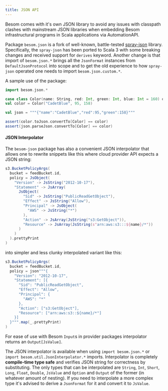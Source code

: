 ```yaml
---
title: JSON API
---
```


Besom comes with it's own JSON library to avoid any issues with classpath clashes with mainstream JSON libraries when embedding
Besom infrastructural programs in Scala applications via AutomationAPI. 

Package `besom.json` is a fork of well-known, battle-tested 
[spray-json](https://github.com/spray/spray-json) library. Specifically, the `spray-json` has been ported to Scala 3 with some 
breaking changes and received support for `derives` keyword. Another change is that import of `besom.json.*` brings all the 
`JsonFormat` instances from `DefaultJsonProtocol` into scope and to get the old experience to how `spray-json` operated one needs 
to import `besom.json.custom.*`. 

A sample use of the package:
```scala
import besom.json.*

case class Color(name: String, red: Int, green: Int, blue: Int = 160) derives JsonFormat
val color = Color("CadetBlue", 95, 158)

val json = """{"name":"CadetBlue","red":95,"green":158}"""

assert(color.toJson.convertTo[Color] == color)
assert(json.parseJson.convertTo[Color] == color)
```

#### JSON Interpolator

The `besom-json` package has also a convenient JSON interpolator that allows one to rewrite snippets like this
where cloud provider API expects a JSON string:

```scala
s3.BucketPolicyArgs(
  bucket = feedBucket.id,
  policy = JsObject(
    "Version" -> JsString("2012-10-17"),
    "Statement" -> JsArray(
      JsObject(
        "Sid" -> JsString("PublicReadGetObject"),
        "Effect" -> JsString("Allow"),
        "Principal" -> JsObject(
          "AWS" -> JsString("*")
        ),
        "Action" -> JsArray(JsString("s3:GetObject")),
        "Resource" -> JsArray(JsString(s"arn:aws:s3:::${name}/*"))
      )
    )
  ).prettyPrint
)
```

into simpler and less clunky interpolated variant like this: 

```scala
s3.BucketPolicyArgs(
  bucket = feedBucket.id,
  policy = json"""{
    "Version": "2012-10-17",
    "Statement": [{
      "Sid": "PublicReadGetObject",
      "Effect": "Allow",
      "Principal": {
        "AWS": "*"
      },
      "Action": ["s3:GetObject"],
      "Resource": ["arn:aws:s3::${name}/*"]
    }]
  }""".map(_.prettyPrint)
)
```

For ease of use with Besom `Input`s in provider packages interpolator returns an `Output[JsValue]`.

The JSON interpolator is available when using `import besom.json.*` or `import besom.util.JsonInterpolator.*` imports. Interpolator is 
completely **compile-time type safe** and verifies JSON string for correctness by substituting. The only types that can be interpolated are 
`String`, `Int`, `Short`, `Long`, `Float`, `Double`, `JsValue` and `Option` and `Output` of the former (in whatever amount of nesting). 
If you need to interpolate a more complex type it's advised to derive a `JsonFormat` for it and convert it to `JsValue`.